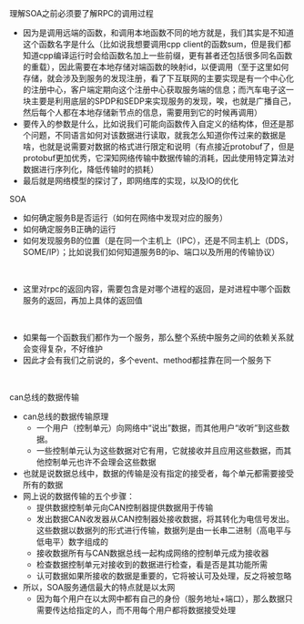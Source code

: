 理解SOA之前必须要了解RPC的调用过程
- 因为是调用远端的函数，和调用本地函数不同的地方就是，我们其实是不知道这个函数名字是什么（比如说我想要调用cpp client的函数sum，但是我们都知道cpp编译运行时会给函数名加上一些前缀，更有甚者还包括很多同名函数的重载），因此需要在本地存储对端函数的映射id，以便调用（至于这里如何存储，就会涉及到服务的发现注册，看了下互联网的主要实现是有一个中心化的注册中心，客户端定期向这个注册中心获取服务端的信息；而汽车电子这一块主要是利用底层的SPDP和SEDP来实现服务的发现，唉，也就是广播自己，然后每个人都在本地存储新节点的信息，需要用到它的时候再调用）
- 要传入的参数是什么，比如说我们可能向函数传入自定义的结构体，但还是那个问题，不同语言如何对该数据进行读取，就我怎么知道你传过来的数据是啥，也就是说需要对数据的格式进行限定和说明（有点接近protobuf了，但是protobuf更加优秀，它深知网络传输中数据传输的消耗，因此使用特定算法对数据进行序列化，降低传输时的损耗）
- 最后就是网络模型的探讨了，即网络库的实现，以及IO的优化


SOA
- 如何确定服务B是否运行（如何在网络中发现对应的服务）
- 如何确定服务B正确的运行
- 如何发现服务B的位置（是在同一个主机上（IPC），还是不同主机上（DDS，SOME/IP）；比如说我们如何知道服务B的ip、端口以及所用的传输协议）

<br/>

- 这里对rpc的返回内容，需要包含是对哪个进程的返回，是对进程中哪个函数服务的返回，再加上具体的返回值

<br/>

- 如果每一个函数我们都作为一个服务，那么整个系统中服务之间的依赖关系就会变得复杂，不好维护
- 因此才会有我们之前说的，多个event、method都挂靠在同一个服务下

<br/>

can总线的数据传输
- can总线的数据传输原理
  - 一个用户（控制单元）向网络中“说出”数据，而其他用户“收听”到这些数据。
  - 一些控制单元认为这些数据对它有用，它就接收并且应用这些数据，而其他控制单元也许不会理会这些数据
- 也就是说数据总线中，数据的传输是没有指定的接受者，每个单元都需要接受所有的数据
- 网上说的数据传输的五个步骤：
  - 提供数据控制单元向CAN控制器提供数据用于传输
  - 发出数据CAN收发器从CAN控制器处接收数据，将其转化为电信号发出。这些数据以数据列的形式进行传输，数据列是由一长串二进制（高电平与低电平）数字组成的
  - 接收数据所有与CAN数据总线一起构成网络的控制单元成为接收器
  - 检查数据控制单元对接收到的数据进行检查，看是否是其功能所需
  - 认可数据如果所接收的数据是重要的，它将被认可及处理，反之将被忽略
- 所以，SOA服务通信最大的特点就是以太网
  - 因为每个用户在以太网中都有自己的身份（服务地址+端口），那么数据只需要传达给指定的人，而不用每个用户都将数据接受处理